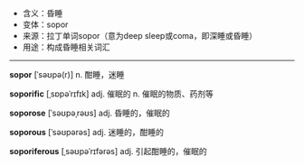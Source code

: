 - <span class="definition">含义：昏睡</span>
- <span class="definition">变体：sopor</span>
- <span class="definition">来源：拉丁单词sopor（意为deep sleep或coma，即深睡或昏睡）</span>
- <span class="definition">用途：构成昏睡相关词汇</span>


---


<span class="vocabulary">**sopor**</span> [ˈsəʊpə(r)] n. 酣睡，迷睡

<span class="vocabulary">**soporific**</span> [ˌsɒpəˈrɪfɪk] adj. 催眠的 n. 催眠的物质、药剂等

<span class="vocabulary">**soporose**</span> [ˈsəʊpəˌrəʊs] adj. 昏睡的，催眠的

<span class="vocabulary">**soporous**</span> [ˈsəʊpərəs] adj. 迷睡的，酣睡的

<span class="vocabulary">**soporiferous**</span> [ˌsəʊpəˈrɪfərəs] adj. 引起酣睡的，催眠的
